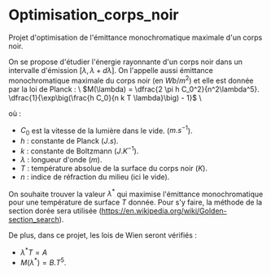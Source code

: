 # Optimisation_corps_noir
Projet d'optimisation de l'émittance monochromatique maximale d'un corps noir.

On se propose d'étudier l'énergie rayonnante d'un corps noir dans un intervalle d'émission $[\lambda, \lambda + d\lambda]$. On l'appelle aussi émittance monochromatique maximale du corps noir (en $Wb/m^2$) et elle est donnée par la loi de Planck : \\
$M(\lambda) = \dfrac{2 \pi h C_0^2}{n^2\lambda^5}. \dfrac{1}{\exp\big(\frac{h C_0}{n k T \lambda}\big) - 1}$ \\

où : 

*   $C_0$ est la vitesse de la lumière dans le vide. ($m.s^{-1}$).
* $h$ : constante de Planck ($J.s$).
* $k$ : constante de Boltzmann ($J.K^{-1}$).
* $\lambda$ : longueur d'onde ($m$).
* $T$ : température absolue de la surface du corps noir ($K$).
* $n$ : indice de réfraction du milieu (ici le vide).

On souhaite trouver la valeur $\lambda^*$ qui maximise l'émittance monochromatique pour une température de surface $T$ donnée. Pour s'y faire, la méthode de la section dorée sera utilisée (https://en.wikipedia.org/wiki/Golden-section_search).

De plus, dans ce projet, les lois de Wien seront vérifiés :
* $\lambda^* T = A$
* $M(\lambda^*) = B.T^5$. 
